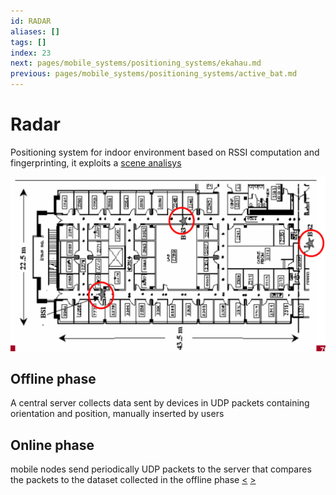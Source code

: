 ```yaml
---
id: RADAR
aliases: []
tags: []
index: 23
next: pages/mobile_systems/positioning_systems/ekahau.md
previous: pages/mobile_systems/positioning_systems/active_bat.md
---
```


# Radar

Positioning system for indoor environment based on RSSI computation and fingerprinting, it exploits a [scene analisys](pages/mobile_systems/positioning_systems/base_techniques.md#scene%20analysis)

![](assets/mobile_systems/Pasted%20image%2020240609155153.png)

## Offline phase

A central server collects data sent by devices in UDP packets containing orientation and position, manually inserted by users

## Online phase

mobile nodes send periodically UDP packets to the server that compares the packets to the dataset collected in the offline phase
[<](pages/mobile_systems/positioning_systems/active_bat.md) [>](pages/mobile_systems/positioning_systems/ekahau.md)
